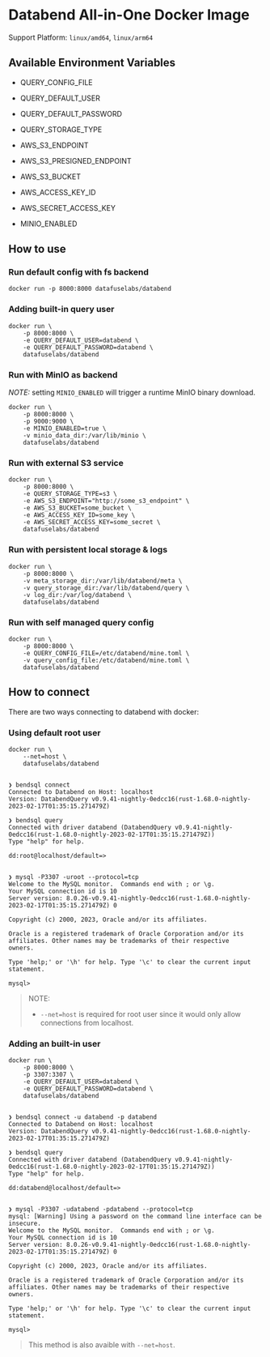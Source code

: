 # Databend All-in-One Docker Image

Support Platform: `linux/amd64`, `linux/arm64`


## Available Environment Variables

* QUERY_CONFIG_FILE
* QUERY_DEFAULT_USER
* QUERY_DEFAULT_PASSWORD
* QUERY_STORAGE_TYPE

* AWS_S3_ENDPOINT
* AWS_S3_PRESIGNED_ENDPOINT
* AWS_S3_BUCKET
* AWS_ACCESS_KEY_ID
* AWS_SECRET_ACCESS_KEY

* MINIO_ENABLED


## How to use


### Run default config with fs backend
```
docker run -p 8000:8000 datafuselabs/databend
```

### Adding built-in query user
```
docker run \
    -p 8000:8000 \
    -e QUERY_DEFAULT_USER=databend \
    -e QUERY_DEFAULT_PASSWORD=databend \
    datafuselabs/databend
```

### Run with MinIO as backend
*NOTE:* setting `MINIO_ENABLED` will trigger a runtime MinIO binary download.

```
docker run \
    -p 8000:8000 \
    -p 9000:9000 \
    -e MINIO_ENABLED=true \
    -v minio_data_dir:/var/lib/minio \
    datafuselabs/databend
```

### Run with external S3 service

```
docker run \
    -p 8000:8000 \
    -e QUERY_STORAGE_TYPE=s3 \
    -e AWS_S3_ENDPOINT="http://some_s3_endpoint" \
    -e AWS_S3_BUCKET=some_bucket \
    -e AWS_ACCESS_KEY_ID=some_key \
    -e AWS_SECRET_ACCESS_KEY=some_secret \
    datafuselabs/databend
```

### Run with persistent local storage & logs
```
docker run \
    -p 8000:8000 \
    -v meta_storage_dir:/var/lib/databend/meta \
    -v query_storage_dir:/var/lib/databend/query \
    -v log_dir:/var/log/databend \
    datafuselabs/databend
```

### Run with self managed query config
```
docker run \
    -p 8000:8000 \
    -e QUERY_CONFIG_FILE=/etc/databend/mine.toml \
    -v query_config_file:/etc/databend/mine.toml \
    datafuselabs/databend
```


## How to connect

There are two ways connecting to databend with docker:

### Using default root user

```shell
docker run \
    --net=host \
    datafuselabs/databend


❯ bendsql connect
Connected to Databend on Host: localhost
Version: DatabendQuery v0.9.41-nightly-0edcc16(rust-1.68.0-nightly-2023-02-17T01:35:15.271479Z)

❯ bendsql query
Connected with driver databend (DatabendQuery v0.9.41-nightly-0edcc16(rust-1.68.0-nightly-2023-02-17T01:35:15.271479Z))
Type "help" for help.

dd:root@localhost/default=>


❯ mysql -P3307 -uroot --protocol=tcp
Welcome to the MySQL monitor.  Commands end with ; or \g.
Your MySQL connection id is 10
Server version: 8.0.26-v0.9.41-nightly-0edcc16(rust-1.68.0-nightly-2023-02-17T01:35:15.271479Z) 0

Copyright (c) 2000, 2023, Oracle and/or its affiliates.

Oracle is a registered trademark of Oracle Corporation and/or its
affiliates. Other names may be trademarks of their respective
owners.

Type 'help;' or '\h' for help. Type '\c' to clear the current input statement.

mysql>
```

> NOTE:
> * `--net=host` is required for root user since it would only allow connections from localhost.

### Adding an built-in user

```shell
docker run \
    -p 8000:8000 \
    -p 3307:3307 \
    -e QUERY_DEFAULT_USER=databend \
    -e QUERY_DEFAULT_PASSWORD=databend \
    datafuselabs/databend


❯ bendsql connect -u databend -p databend
Connected to Databend on Host: localhost
Version: DatabendQuery v0.9.41-nightly-0edcc16(rust-1.68.0-nightly-2023-02-17T01:35:15.271479Z)

❯ bendsql query
Connected with driver databend (DatabendQuery v0.9.41-nightly-0edcc16(rust-1.68.0-nightly-2023-02-17T01:35:15.271479Z))
Type "help" for help.

dd:databend@localhost/default=>


❯ mysql -P3307 -udatabend -pdatabend --protocol=tcp
mysql: [Warning] Using a password on the command line interface can be insecure.
Welcome to the MySQL monitor.  Commands end with ; or \g.
Your MySQL connection id is 10
Server version: 8.0.26-v0.9.41-nightly-0edcc16(rust-1.68.0-nightly-2023-02-17T01:35:15.271479Z) 0

Copyright (c) 2000, 2023, Oracle and/or its affiliates.

Oracle is a registered trademark of Oracle Corporation and/or its
affiliates. Other names may be trademarks of their respective
owners.

Type 'help;' or '\h' for help. Type '\c' to clear the current input statement.

mysql>
```

> This method is also avaible with `--net=host`.
